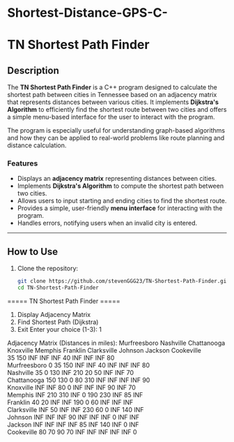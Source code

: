 # Shortest-Distance-GPS-C- 

# TN Shortest Path Finder

## Description
The **TN Shortest Path Finder** is a C++ program designed to calculate the shortest path between cities in Tennessee based on an adjacency matrix that represents distances between various cities. It implements **Dijkstra's Algorithm** to efficiently find the shortest route between two cities and offers a simple menu-based interface for the user to interact with the program.

The program is especially useful for understanding graph-based algorithms and how they can be applied to real-world problems like route planning and distance calculation.

### Features
- Displays an **adjacency matrix** representing distances between cities.
- Implements **Dijkstra's Algorithm** to compute the shortest path between two cities.
- Allows users to input starting and ending cities to find the shortest route.
- Provides a simple, user-friendly **menu interface** for interacting with the program.
- Handles errors, notifying users when an invalid city is entered.

---

## How to Use

1. Clone the repository:
   ```bash
   git clone https://github.com/stevenGGG23/TN-Shortest-Path-Finder.git
   cd TN-Shortest-Path-Finder
===== TN Shortest Path Finder =====
1. Display Adjacency Matrix
2. Find Shortest Path (Dijkstra)
3. Exit
Enter your choice (1-3): 1

Adjacency Matrix (Distances in miles):
               Murfreesboro     Nashville       Chattanooga    Knoxville       Memphis         Franklin        Clarksville     Johnson         Jackson         Cookeville     
               35               150             INF             INF             INF             40              INF             INF             INF             80              
    Murfreesboro   0               35              150             INF             INF             40              INF             INF             INF             80              
    Nashville      35              0               130             INF             210             20              50              INF             INF             70              
    Chattanooga    150             130             0               80              310             INF             INF             INF             INF             90              
    Knoxville      INF             INF             80              0               INF             INF             INF             90              INF             70              
    Memphis        INF             210             310             INF             0               190             230             INF             85              INF             
    Franklin       40              20              INF             INF             190             0               60              INF             INF             INF             
    Clarksville    INF             50              INF             INF             230             60              0               INF             140             INF             
    Johnson        INF             INF             INF             90              INF             INF             INF             0               INF             INF             
    Jackson        INF             INF             INF             INF             85              INF             140             INF             0               INF             
    Cookeville     80              70              90              70              INF             INF             INF             INF             INF             0              
